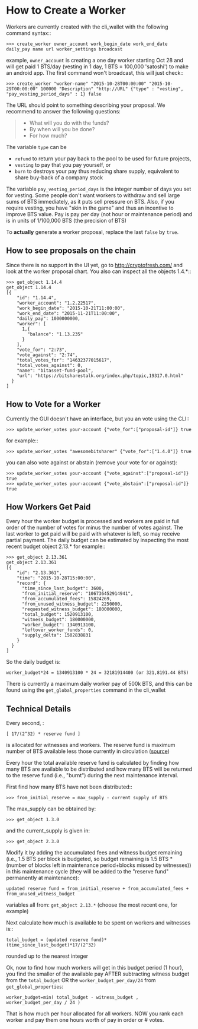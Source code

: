 How to Create a Worker
======================

Workers are currently created with the cli\_wallet with the following
command syntax::

    >>> create_worker owner_account work_begin_date work_end_date daily_pay name url worker_settings broadcast

example, `owner_account` is creating a one day worker starting Oct 28
and will get paid 1 BTS/day (vesting in 1 day, 1 BTS = 100,000
'satoshi') to make an android app. The first command won't broadcast,
this will just check::

    >>> create_worker "worker-name" "2015-10-28T00:00:00" "2015-10-29T00:00:00" 100000 "Description" "http://URL" {"type" : "vesting", "pay_vesting_period_days" : 1} false

The URL should point to something describing your proposal. We recommend
to answer the following questions:

> -   What will you do with the funds?
> -   By when will you be done?
> -   For how much?

The variable `type` can be

-   `refund` to return your pay back to the pool to be used for future
    projects,
-   `vesting` to pay that you pay yourself, or
-   `burn` to destroys your pay thus reducing share supply, equivalent
    to share buy-back of a company stock

The variable `pay_vesting_period_days` is the integer number of days you
set for vesting. Some people don't want workers to withdraw and sell
large sums of BTS immediately, as it puts sell pressure on BTS. Also, if
you require vesting, you have "skin in the game" and thus an incentive
to improve BTS value. Pay is pay per day (not hour or maintenance
period) and is in units of 1/100,000 BTS (the precision of BTS)

To **actually** generate a worker proposal, replace the last `false` by
`true`.

How to see proposals on the chain
---------------------------------

Since there is no support in the UI yet, go to <http://cryptofresh.com/>
and look at the worker proposal chart. You also can inspect all the
objects 1.4.\*::

    >>> get_object 1.14.4
    get_object 1.14.4
    [{
        "id": "1.14.4",
        "worker_account": "1.2.22517",
        "work_begin_date": "2015-10-21T11:00:00",
        "work_end_date": "2015-11-21T11:00:00",
        "daily_pay": 1000000000,
        "worker": [
          1,{
            "balance": "1.13.235"
          }
        ],
        "vote_for": "2:73",
        "vote_against": "2:74",
        "total_votes_for": "14632377015617",
        "total_votes_against": 0,
        "name": "bitasset-fund-pool",
        "url": "https://bitsharestalk.org/index.php/topic,19317.0.html"
      }
    ]

How to Vote for a Worker
------------------------

Currently the GUI doesn't have an interface, but you an vote using the
CLI::

    >>> update_worker_votes your-account {"vote_for":["proposal-id"]} true

for example::

    >>> update_worker_votes "awesomebitsharer" {"vote_for":["1.4.0"]} true

you can also vote against or abstain (remove your vote for or against):

    >>> update_worker_votes your-account {"vote_against":["proposal-id"]} true
    >>> update_worker_votes your-account {"vote_abstain":["proposal-id"]} true

How Workers Get Paid
--------------------

Every hour the worker budget is processed and workers are paid in full
order of the number of votes for minus the number of votes against. The
last worker to get paid will be paid with whatever is left, so may
receive partial payment. The daily budget can be estimated by inspecting
the most recent budget object 2.13.\* for example::

    >>> get_object 2.13.361
    get_object 2.13.361
    [{
        "id": "2.13.361",
        "time": "2015-10-28T15:00:00",
        "record": {
          "time_since_last_budget": 3600,
          "from_initial_reserve": "106736452914941",
          "from_accumulated_fees": 15824269,
          "from_unused_witness_budget": 2250000,
          "requested_witness_budget": 180000000,
          "total_budget": 1520913100,
          "witness_budget": 180000000,
          "worker_budget": 1340913100,
          "leftover_worker_funds": 0,
          "supply_delta": 1502838831
        }
      }
    ]

So the daily budget is:

    worker_budget*24 = 1340913100 * 24 = 32181914400 (or 321,8191.44 BTS)

There is currently a maximum daily worker pay of 500k BTS, and this can
be found using the `get_global_properties` command in the cli\_wallet

Technical Details
-----------------

Every second, :

    [ 17/(2^32) * reserve fund ]

is allocated for witnesses and workers. The reserve fund is maximum
number of BTS available less those currently in circulation
([source](https://github.com/cryptonomex/graphene/blob/f85dec1c23f6bf9259ad9f15311b2e4aac4f9d44/libraries/chain/include/graphene/chain/config.hpp))

Every hour the total available reserve fund is calculated by finding how
many BTS are available to be distributed and how many BTS will be
returned to the reserve fund (i.e., "burnt") during the next maintenance
interval.

First find how many BTS have not been distributed::

    >>> from_initial_reserve = max_supply - current supply of BTS

The max\_supply can be obtained by:

    >>> get_object 1.3.0

and the current\_supply is given in:

    >>> get_object 2.3.0

Modify it by adding the accumulated fees and witness budget remaining
(i.e., 1.5 BTS per block is budgeted, so budget remaining is 1.5 BTS \*
(number of blocks left in maintenance period+blocks missed by
witnesses)) in this maintenance cycle (they will be added to the
"reserve fund" permanently at maintenance):

    updated reserve fund = from_initial_reserve + from_accumulated_fees + from_unused_witness_budget

variables all from: `get_object 2.13.*` (choose the most recent one, for
example)

Next calculate how much is available to be spent on workers and
witnesses is::

    total_budget = (updated reserve fund)*(time_since_last_budget)*17/(2^32)

rounded up to the nearest integer

Ok, now to find how much workers will get in this budget period (1
hour), you find the smaller of the available pay AFTER subtracting
witness budget from the `total_budget` OR the `worker_budget_per_day/24`
from `get_global_properties`:

    worker_budget=min( total_budget - witness_budget , worker_budget_per_day / 24 )

That is how much per hour allocated for all workers. NOW you rank each
worker and pay them one hours worth of pay in order or \# votes.

